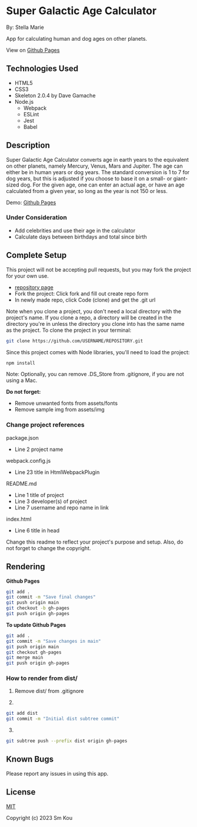 # Super Galactic Age Calculator

By: Stella Marie

App for calculating human and dog ages on other planets.

View on [Github Pages](https://username.github.io/super-galactic-age-calculator/)

## **Technologies Used**

- HTML5
- CSS3
- Skeleton 2.0.4 by Dave Gamache
- Node.js
  - Webpack
  - ESLint
  - Jest
  - Babel

## **Description**

Super Galactic Age Calculator converts age in earth years to the equivalent on other planets, namely Mercury, Venus, Mars and Jupiter. The age can either be in human years or dog years. The standard conversion is 1 to 7 for dog years, but this is adjusted if you choose to base it on a small- or giant-sized dog. For the given age, one can enter an actual age, or have an age calculated from a given year, so long as the year is not 150 or less.

Demo: [Github Pages](https://smkou.github.io/super-galactic-age-calculator/)

### Under Consideration

- Add celebrities and use their age in the calculator
- Calculate days between birthdays and total since birth

## **Complete Setup**

This project will not be accepting pull requests, but you may fork the project for your own use.

- [repository page](https://github.com/SmKou/super-galactic-age-calculator)
- Fork the project: Click fork and fill out create repo form
- In newly made repo, click Code (clone) and get the .git url

Note when you clone a project, you don't need a local directory with the project's name. If you clone a repo, a directory will be created in the directory you're in unless the directory you clone into has the same name as the project. To clone the project in your terminal:

```bash
git clone https://github.com/USERNAME/REPOSITORY.git
```

Since this project comes with Node libraries, you'll need to load the project:

```bash
npm install
```

Note:
Optionally, you can remove .DS_Store from .gitignore, if you are not using a Mac.

**Do not forget:**

- Remove unwanted fonts from assets/fonts
- Remove sample img from assets/img

### **Change project references**

package.json
- Line 2 project name

webpack.config.js
- Line 23 title in HtmlWebpackPlugin

README.md
- Line 1 title of project
- Line 3 developer(s) of project
- Line 7 username and repo name in link

index.html
- Line 6 title in head

Change this readme to reflect your project's purpose and setup. Also, do not forget to change the copyright.

## **Rendering**

**Github Pages**

```bash
git add .
git commit -m "Save final changes"
git push origin main
git checkout -b gh-pages
git push origin gh-pages
```

**To update Github Pages**

```bash
git add .
git commit -m "Save changes in main"
git push origin main
git checkout gh-pages
git merge main
git push origin gh-pages
```

### **How to render from dist/**

1. Remove dist/ from .gitignore

2.  
```bash
git add dist
git commit -m "Initial dist subtree commit"
```

3.  
```bash
git subtree push --prefix dist origin gh-pages
```

## **Known Bugs**

Please report any issues in using this app.

## **License**

[MIT](https://choosealicense.com/licenses/mit/)

Copyright (c) 2023 Sm Kou

